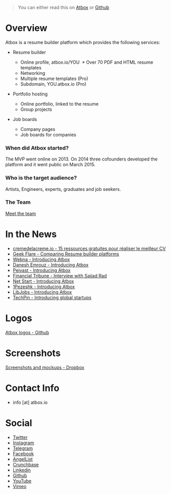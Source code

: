 >You can either read this on [Atbox](https://atbox.io/pages/press-kit) or [Github](https://github.com/Atbox/presskit)

# Overview #

Atbox is a resume builder platform which provides the following services:

* Resume builder
  * Online profile, atbox.io/YOU
  * Over 70 PDF and HTML resume templates
  * Networking
  * Multiple resume templates (Pro)
  * Subdomain, YOU.atbox.io (Pro)

* Portfolio hosting
  * Online portfolio, linked to the resume
  * Group projects

* Job boards
  * Company pages
  * Job boards for companies

### When did Atbox started? ###
The MVP went online on 2013. On 2014 three cofounders developed the platform and it went public on March 2015.

### Who is the target audience? ###
Artists, Engineers, experts, graduates and job seekers.

### The Team ###
[Meet the team](https://atbox.io/pages/team)


# In the News #

* [cremedelacreme.io - 15 ressources gratuites pour réaliser le meilleur CV](http://blog.cremedelacreme.io/2017/06/08/rh-cv-ressources-gratuites/)
* [Geek Flare - Comparing Resume builder platforms](https://geekflare.com/free-visual-resume-to-impress/)
* [Webna - Introducing Atbox](http://webna.ir/9318/best-free-resume-builder)
* [Danesh Emrouz - Introducing Atbox](http://daneshemrouz.com/2016/11/22/%D8%B3%D8%A7%D8%AE%D8%AA-%D8%B1%D9%88%D8%B2%D9%85%D9%87-%D8%AF%D8%B1-%D8%A7%D8%AA%D8%A8%D8%A7%DA%A9%D8%B3-%D8%AA%D9%86%D9%87%D8%A7-%D8%AF%D8%B1-160-%D8%AB%D8%A7%D9%86%DB%8C%D9%87/)
* [Peivast - Introducing Atbox](http://peivast.com/solution/%D8%A8%D8%B1%D9%88-%DA%A9%D8%A7%D8%B1-%D9%85%DB%8C%E2%80%8C%DA%A9%D9%86%D8%8C-%D9%86%DA%AF%D9%88-%D9%86%DB%8C%D8%B3%D8%AA-%DA%A9%D8%A7%D8%B1/)
* [Financial Tribune - Interview with Sajjad Rad](http://financialtribune.com/articles/sci-tech/42477/atbox-perfect-cv-job)
* [Net Start - Introducing Atbox](http://www.netstart.ir/7231/%D8%A7%DB%8C%D9%86-%D8%A8%D8%A7%D8%B1-%D9%81%D8%B1%D8%B5%D8%AA%E2%80%8C%D9%87%D8%A7%DB%8C-%D8%B4%D8%BA%D9%84%DB%8C-%D8%B4%D9%85%D8%A7-%D8%B1%D8%A7-%D9%BE%DB%8C%D8%AF%D8%A7-%D9%85%DB%8C%E2%80%8C%DA%A9/)
* [1Pezeshk - Introducing Atbox](http://1pezeshk.com/archives/2015/11/atbox.html)
* [LibJobs - Introducing Atbox](http://libjobs.ir/لذت-داشتن-یک-رزومه-حرفه-ای-را-با-atbox-بچشید/)
* [TechPin - Introducing global startups](http://blog.techpin.ir/international-iranian-startups/)

# Logos #
[Atbox logos - Github](https://github.com/Atbox/logo)

# Screenshots #
[Screenshots and mockups - Dropbox](https://www.dropbox.com/sh/ss5ooqn2ngz5mwh/AAAKp4TmaAItZ4OgipNbQ3Mqa?dl=0)

# Contact Info #
* info [at] atbox.io

# Social #
* [Twitter](https://twitter.com/atbox_resume)
* [Instagram](https://instagram.com/atbox)
* [Telegram](https://telegram.me/atbox)
* [Facebook](https://facebook.com/atbox)
* [AngelList](https://angel.co/atbox)
* [Crunchbase](http://crunchbase.com/organization/atbox-io)
* [Linkedin](https://www.linkedin.com/company/atbox)
* [Github](https://github.com/atbox)
* [YouTube](https://www.youtube.com/channel/UCliUnQtp--WIbeerevL0uzA)
* [Vimeo](https://vimeo.com/atbox)


